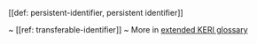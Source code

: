 [[def: persistent-identifier, persistent identifier]]

~ [[ref: transferable-identifier]]
~ More in <a href="https://weboftrust.github.io/WOT-terms/docs/glossary/persistent-identifier">extended KERI glossary</a>
